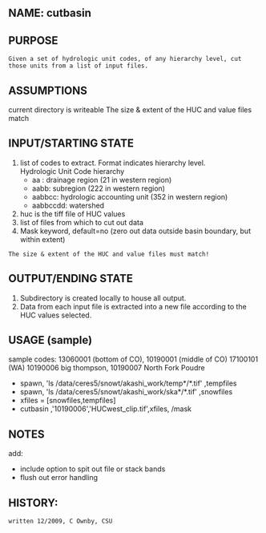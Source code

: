 
## NAME: cutbasin 

## PURPOSE
    Given a set of hydrologic unit codes, of any hierarchy level, cut those units from a list of input files.

## ASSUMPTIONS
  current directory is writeable
  The size & extent of the HUC and value files match

## INPUT/STARTING STATE
  1. list of codes to extract. Format indicates hierarchy level. <br/>
     Hydrologic Unit Code hierarchy <br/>
      - aa : drainage region (21 in western region) 
      - aabb: subregion (222 in western region) 
      - aabbcc: hydrologic accounting unit (352 in western region)
      - aabbccdd: watershed 
  2. huc is the tiff file of HUC values
  3. list of files from which to cut out data
  4. Mask keyword, default=no  (zero out data outside basin boundary, but within extent)

    The size & extent of the HUC and value files must match!
    
## OUTPUT/ENDING STATE
  1. Subdirectory is created locally to house all output.  
  2. Data from each input file is extracted into a new file according to the HUC 
    values selected.

## USAGE (sample)
  sample codes:
    13060001 (bottom of CO), 10190001 (middle of CO) 17100101 (WA) 10190006 big thompson, 10190007 North Fork Poudre

   * spawn, 'ls /data/ceres5/snowt/akashi_work/temp*/*.tif' ,tempfiles
   * spawn, 'ls /data/ceres5/snowt/akashi_work/ska*/*.tif' ,snowfiles
   * xfiles = [snowfiles,tempfiles]
   * cutbasin ,'10190006','HUCwest_clip.tif',xfiles, /mask

## NOTES
 add:  
  - include option to spit out file or stack bands  
  - flush out error handling  

## HISTORY:
	written 12/2009, C Ownby, CSU

